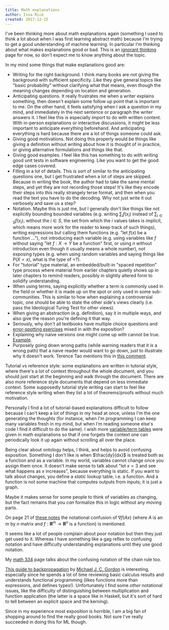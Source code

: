 ```yaml
---
title: Math explanations
author: Issa Rice
created: 2017-12-25
---
```


I've been thinking more about math explanations again (something I used to think a lot about when I was first learning abstract math) because I'm trying to get a good understanding of machine learning. In particular I'm thinking about what makes explanations good or bad. This is an [ignorant thinking](https://meteuphoric.wordpress.com/2011/08/27/in-defence-of-ignorant-thinking/) page for now, so don't expect me to know anything about the topic.

In my mind some things that make explanations good are:

- Writing for the right background. I think many books are not giving the background with sufficient specificity. Like they give general topics like "basic probability" without clarifying what that means, even though the meaning changes depending on location and generation.
- Anticipating questions. It really frustrates me when a writer explains something, then doesn't explain some follow up point that is important to me. On the other hand, it feels satisfying when I ask a question in my mind, and immediately in the next sentence or paragraph the writer answers it. I feel like this is especially import to do with written content. With in-person explanations or interactive discussions, it might be less important to anticipate everything beforehand. And anticipating everything is hard because there are a lot of things someone could ask.
- Giving good motivations. Not doing this properly would be things like giving a definition without writing about how it is thought of in practice, or giving alternative formulations and things like that.
- Giving good examples. I feel like this has something to do with writing good unit tests in software engineering. Like you want to get the good edge cases covered.
- Filling in a lot of details. This is sort of similar to the anticipating questions one, but I get frustrated when a lot of steps are skipped. Because in writing the book, the author had to take the same mental steps, and yet they are not recording those steps! It's like they encode their steps into this really strangely terse format, and then when you read the text you have to do the decoding. Why not just write it out verbosely and save us a step?
- Notation. Maybe this is just me, but I generally don't like things like not explicitly bounding bounded variables (e.g. writing $\sum_i f(x_i)$ instead of $\sum_{i\in S} f(x_i)$; without the $i \in S$, the set from which the $i$ values takes is implicit, which means more work for the reader to keep track of such things), writing expressions but calling them functions (e.g. "let $f(x)$ be a function ..."), not introducing each variable (e.g. using variables like $f$ without saying "let $f : X \to Y$ be a function" first, or using $n$ without introduction even though it usually means a whole number), not exposing types (e.g. when using random variables and saying things like $P(X = x)$, what is the type of $=$?).
- For "tutorial" type material, an embedded/built-in "spaced repetition" type process where material from earlier chapters quietly shows up in later chapters to remind readers, possibly in slightly altered form to solidify understanding.
- When using terms, saying explicitly whether a term is commonly used in the field or whether it is made up on the spot or only used in some sub-communities. This is similar to how when explaining a controversial topic, one should be able to state the other side's views clearly (i.e. pass the Ideological Turing Test for other views).
- When giving an abstraction (e.g. definition), say it in multiple ways, and also give the reason you're defining it that way.
- Seriously, why don't all textbooks have multiple choice questions and [error-spotting exercises](https://learning.subwiki.org/wiki/Error-spotting_exercise) mixed in with the exposition?
- Explaining why naive versions one might come up with cannot be true. [Example](https://calculus.subwiki.org/wiki/Chain_rule_for_differentiation#Why_more_naive_chain_rules_don.27t_make_sense).
- Purposely going down wrong paths (while warning readers that it *is* a wrong path) that a naive reader would want to go down, just to illustrate why it doesn't work. Terence Tao mentions this in [this comment](https://gowers.wordpress.com/2007/09/11/what-might-an-expository-mathematical-wiki-be-like/#comment-14).

Tutorial vs reference style: some explanations are written in tutorial style, where there's a lot of context throughout the whole document, and you should just start at the beginning and walk through the document. There are also more reference style documents that depend on less immediate context. Some supposedly tutorial style writing can start to feel like reference style writing when they list a lot of theorems/proofs without much motivation.

Personally I find a lot of tutorial-based explanations difficult to follow because I can't keep a lot of things in my head at once, unless I'm the one generating the thoughts (for instance, when I'm programming I can keep many variables fresh in my mind, but when I'm reading someone else's code I find it difficult to do the same). I wish more [variable/term tables](https://machinelearning.subwiki.org/wiki/Summary_table_of_probability_terms#Table) were given in math explanations so that if one forgets the context one can periodically look it up again without scrolling all over the place.

Being clear about ontology helps, I think, and helps to avoid confusing exposition. Something I don't like is when $\frac{dy}{dx}$ is treated both as a function and as a variable. In my world, variables cannot change once you assign them once. It doesn't make sense to talk about "let $x=3$ and see what happens as $x$ increases", because everything is static. If you want to talk about changes, you define a *static* lookup table, i.e. a function. And a function is not some machine that computes outputs from inputs; it is just a graph.

Maybe it makes sense for some people to think of variables as changing, but the fact remains that you *can* formalize this in logic without any moving parts.

On page 21 of [these notes](http://cs229.stanford.edu/section/cs229-linalg.pdf) the notational confusion of $\nabla f(Ax)$ (where $A$ is an $m$ by $n$ matrix and $f : \mathbf R^m \to \mathbf R^n$ is a function) is mentioned.

It seems like a lot of people complain about poor notation but then they just get used to it. Whereas I have something like a gag reflex to confusing notation and have difficulty understanding explanations until they use good notation.

My [math 334]() page talks about the confusing notation of the chain rule too.

[This guide to backpropagation](http://www.cl.cam.ac.uk/archive/mjcg/plans/Backpropagation.pdf) by [Michael J. C. Gordon](!w) is interesting, especially since he spends a lot of time reviewing basic calculus results and understands functional programming (likes functions more than expressions, and defines types!). Unfortunately I find some *other* notational issues, like the difficulty of distinguishing between multiplication and function application (the latter is a space like in Haskell, but it's sort of hard to tell between an explicit space and the kerning).

Since in my experience most exposition is horrible, I am a big fan of shopping around to find the really good books. Not sure I've really succeeded in doing this for ML though.
